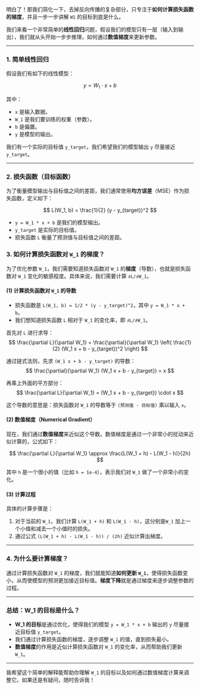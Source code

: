 明白了！那我们简化一下，去掉反向传播的复杂部分，只专注于**如何计算损失函数的梯度**，并且一步一步讲解 `W1` 的目标到底是什么。

我们来看一个非常简单的**线性回归**问题，假设我们的模型只有一层（输入到输出），我们就从头开始一步步推理，如何通过**数值梯度**来更新参数。

---

### **1. 简单线性回归**

假设我们有如下的线性模型：

$$
y = W_1 \cdot x + b
$$

其中：
- `x` 是输入数据。
- `W_1` 是我们要训练的权重（参数）。
- `b` 是偏置。
- `y` 是模型的输出。

我们有一个实际的目标值 `y_target`，我们希望我们的模型输出 `y` 尽量接近 `y_target`。

---

### **2. 损失函数（目标函数）**

为了衡量模型输出与目标值之间的差距，我们通常使用**均方误差**（MSE）作为损失函数，定义如下：

$$
L(W_1, b) = \frac{1}{2} (y - y_{target})^2
$$

- `y = W_1 * x + b` 是我们的模型输出。
- `y_target` 是实际的目标值。
- 损失函数 `L` 衡量了预测值与目标值之间的差距。

### **3. 如何计算损失函数对 `W_1` 的梯度？**

为了优化参数 `W_1`，我们需要知道损失函数对 `W_1` 的**梯度**（导数），也就是损失函数对 `W_1` 变化的敏感程度。具体来说，我们需要计算 `∂L/∂W_1`。

#### (1) **计算损失函数对 `W_1` 的导数**

- 损失函数是 `L(W_1, b) = 1/2 * (y - y_target)^2`，其中 `y = W_1 * x + b`。
- 我们想知道损失函数 `L` 相对于 `W_1` 的变化率，即 `∂L/∂W_1`。

首先对 `L` 进行求导：
$$
\frac{\partial L}{\partial W_1} = \frac{\partial}{\partial W_1} \left( \frac{1}{2} (W_1 x + b - y_{target})^2 \right)
$$

通过链式法则，先求 `(W_1 x + b - y_target)` 的导数：
$$
\frac{\partial}{\partial W_1} (W_1 x + b - y_{target}) = x
$$

再乘上外面的平方部分：
$$
\frac{\partial L}{\partial W_1} = (W_1 x + b - y_{target}) \cdot x
$$

这个导数的意思是：损失函数对 `W_1` 的导数等于 `(预测值 - 目标值)` 乘以输入 `x`。

#### (2) **数值梯度（Numerical Gradient）**

现在，我们通过**数值梯度**来近似这个导数。数值梯度是通过一个非常小的扰动来近似计算的，公式如下：

$$
\frac{\partial L}{\partial W_1} \approx \frac{L(W_1 + h) - L(W_1 - h)}{2h}
$$

其中 `h` 是一个很小的值（比如 `h = 1e-4`），表示我们对 `W_1` 做了一个非常小的变化。

#### (3) **计算过程**

具体的计算步骤是：
1. 对于当前的 `W_1`，我们计算 `L(W_1 + h)` 和 `L(W_1 - h)`，这分别是`W_1` 加上一个小值和减去一个小值时的损失。
2. 通过公式 `(L(W_1 + h) - L(W_1 - h)) / (2h)` 近似计算出梯度。

---

### **4. 为什么要计算梯度？**

通过计算损失函数对 `W_1` 的梯度，我们就能知道**如何更新 `W_1`**，使得损失函数变小，从而使模型的预测更加接近目标值。**梯度下降**就是通过梯度来逐步调整参数的过程。

---

### **总结：W_1 的目标是什么？**

- **W_1 的目标**是通过优化，使得我们的模型 `y = W_1 * x + b` 输出的 `y` 尽量接近目标值 `y_target`。
- 我们通过计算损失函数的梯度，逐步调整 `W_1` 的值，直到损失最小。
- **数值梯度**的作用是近似计算损失函数对 `W_1` 的变化率，从而帮助我们更新 `W_1`。

---

我希望这个简单的解释能帮助你理解 `W_1` 的目标以及如何通过数值梯度计算来调整它。如果还是有疑问，随时告诉我！